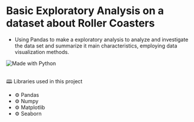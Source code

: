 # Basic Exploratory Analysis on a dataset about Roller Coasters
 - Using Pandas to make a exploratory analysis to analyze and investigate the data set and summarize it main characteristics, employing data visualization methods.
 
![Made with Python](http://ForTheBadge.com/images/badges/made-with-python.svg)

<br>
🕮 Libraries used in this project

- ⚙ Pandas 
- ⚙ Numpy 
- ⚙ Matplotlib
- ⚙ Seaborn
